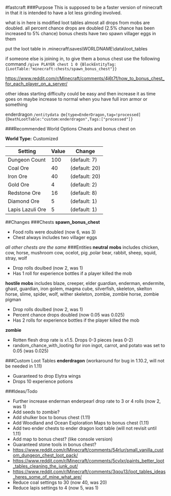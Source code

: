 #fastcraft
###Purpose
This is supposed to be a faster version of minecraft in that it is intended to have a lot less grinding involved.

what is in here is modified loot tables
almost all drops from mobs are doubled. all percent chance drops are doubled (2.5% chance has been increased to 5% chance)
bonus chests have two spawn villager eggs in them

put the loot table in \.minecraft\saves\WORLDNAME\data\loot_tables

if someone else is joining in, to give them a bonus chest use the following command
`/give PLAYER chest 1 0 {BlockEntityTag:{LootTable:"minecraft:chests/spawn_bonus_chest"}}`

https://www.reddit.com/r/Minecraft/comments/4j6t7f/how_to_bonus_chest_for_each_player_on_a_server/

other ideas
starting difficulty could be easy and then increase it as time goes on
maybe increase to normal when you have full iron armor or something


enderdragon
`/entitydata @e[type=EnderDragon,tag=!processed] {DeathLootTable:"custom:enderdragon",Tags:["processed"]}`

###Recommended World Options
Cheats and bonus chest on

**World Type:** Customized

Setting | Value | Change
--- | --- | ---
Dungeon Count | 100 | (default: 7)
Coal Ore | 40 | (default: 20)
Iron Ore | 40 | (default: 20)
Gold Ore | 4 | (default: 2)
Redstone Ore | 16 | (default: 8)
Diamond Ore | 5 | (default: 1)
Lapis Lazuli Ore | 5 | (default: 1)

##Changes
###Chests
**spawn_bonus_chest**
- Food rolls were doubled (now 6, was 3)
- Chest always includes two villager eggs

*all other chests are the same*
###Entities
**neutral mobs** includes chicken, cow, horse, mushroom cow, ocelot, pig ,polar bear, rabbit, sheep, squid, stray, wolf
- Drop rolls doulbed (now 2, was 1)
- Has 1 roll for experience bottles if a player killed the mob

**hostile mobs** includes blaze, creeper, elder guardian, enderman, endermite, ghast, guardian, iron golem, magma cube, silverfish, skeleton, skelton horse, slime, spider, wolf, wither skeleton, zombie, zombie horse, zombie pigman
- Drop rolls doulbed (now 2, was 1)
- Percent chance drops doubled (now 0.05 was 0.025)
- Has 2 rolls for experience bottles if the player killed the mob

**zombie**
- Rotten flesh drop rate is x1.5. Drops 0-3 pieces (was 0-2)
- random_chance_with_looting for iron ingot, carrot, and potato was set to 0.05 (was 0.025)

###Custom Loot Tables
**enderdragon** (workaround for bug in 1.10.2, will not be needed in 1.11)
- Guaranteed to drop Elytra wings
- Drops 10 experience potions

###Ideas/Todo
- Further increase enderman enderpearl drop rate to 3 or 4 rolls (now 2, was 1)
- Add seeds to zombie?
- Add shulker box to bonus chest (1.11)
- Add Woodland and Ocean Exploration Maps to bonus chest (1.11)
- Add two ender chests to ender dragon loot table (will not revisit until 1.11)
- Add map to bonus chest? (like console version)
- Guaranteed stone tools in bonus chest?
- https://www.reddit.com/r/Minecraft/comments/54rlur/small_vanilla_custom_dungeon_chest_loot_pack/
- https://www.reddit.com/r/Minecraft/comments/5cvlxr/paints_better_loot_tables_cleaning_the_junk_out/
- https://www.reddit.com/r/Minecraft/comments/3qou13/loot_tables_ideas_heres_some_of_mine_what_are/
- Reduce coal settings to 30 (now 40, was 20)
- Reduce lapis settings to 4 (now 5, was 1)
